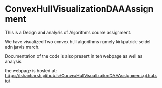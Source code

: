# ConvexHullVisualizationDAAAssignment

This is a Design and analysis of Algorithms course assignment.

We have visualized Two convex hull algorithms namely kirkpatrick-seidel adn jarvis march.

Documentation of the code is also present in teh webpage as well as analysis.

the webpage is hosted at: https://ishanharsh.github.io/ConvexHullVisualizationDAAAssignment.github.io/
